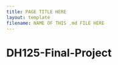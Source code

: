 ```yaml
---
title: PAGE TITLE HERE
layout: template
filename: NAME OF THIS .md FILE HERE
--- 
```

# DH125-Final-Project
